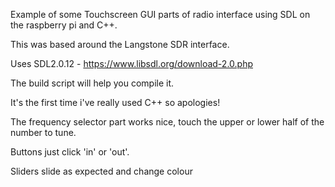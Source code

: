 Example of some Touchscreen GUI parts of radio interface using SDL on the raspberry pi and C++.

This was based around the Langstone SDR interface.

Uses SDL2.0.12 - https://www.libsdl.org/download-2.0.php

The build script will help you compile it.

It's the first time i've really used C++ so apologies!

The frequency selector part works nice, touch the upper or lower half of the number to tune.

Buttons just click 'in' or 'out'.

Sliders slide as expected and change colour
